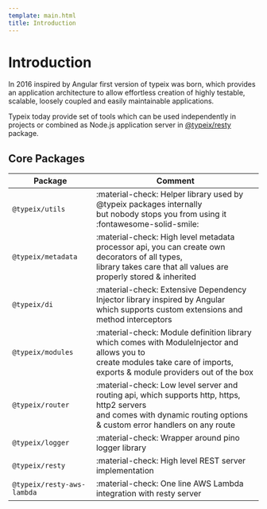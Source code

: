 ```yaml
---
template: main.html
title: Introduction
---
```

# Introduction
In 2016 inspired by Angular first version of typeix was born, which provides an application architecture to allow effortless 
creation of highly testable, scalable, loosely coupled and easily maintainable applications.

Typeix today provide set of tools which can be used independently in projects or combined as Node.js application server in 
[@typeix/resty](typeix-resty) package.

## Core Packages
| Package                       | Comment                              |
| ----------------------        | ------------------------------------ |
| `@typeix/utils`               | :material-check: Helper library used by @typeix packages internally <br />but nobody stops you from using it :fontawesome-solid-smile: |
| `@typeix/metadata`            | :material-check: High level metadata processor api, you can create own decorators of all types,<br /> library takes care that all values are properly stored & inherited |
| `@typeix/di`                  | :material-check: Extensive Dependency Injector library inspired by Angular <br />which supports custom extensions and method interceptors |
| `@typeix/modules`             | :material-check: Module definition library which comes with ModuleInjector and allows you to<br /> create modules  take care of imports, exports & module providers out of the box |
| `@typeix/router`              | :material-check: Low level server and routing api, which supports http, https, http2 servers<br /> and comes with dynamic routing options & custom error handlers on any route |
| `@typeix/logger`              | :material-check: Wrapper around pino logger library |
| `@typeix/resty`               | :material-check: High level REST server implementation |
| `@typeix/resty-aws-lambda`    | :material-check: One line AWS Lambda integration with resty server |
